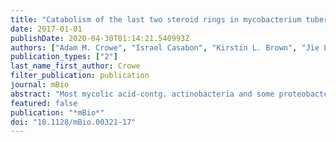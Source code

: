 ```yaml
---
title: "Catabolism of the last two steroid rings in mycobacterium tuberculosis and other bacteria"
date: 2017-01-01
publishDate: 2020-04-30T01:14:21.540993Z
authors: ["Adam M. Crowe", "Israel Casabon", "Kirstin L. Brown", "Jie Liu", "Jennifer Lian", "Jason C. Rogalski", "Timothy E. Hurst", "Victor Snieckus", "Leonard J. Foster", "Lindsay D. Eltis"]
publication_types: ["2"]
last_name_first_author: Crowe
filter_publication: publication
journal: mBio
abstract: "Most mycolic acid-contg. actinobacteria and some proteobacteria use steroids as growth substrates, but the catabolism of the last two steroid rings has yet to be elucidated. In Mycobacterium tuberculosis, this pathway includes virulence determinants and has been proposed to be encoded by the KstR2-regulated genes, which include a predicted CoA (CoA) transferase gene (ipdAB) and an acyl-CoA reductase gene (ipdC). In the presence of cholesterol, ΔipdC and ΔipdAB mutants of either M. tuberculosis or Rhodococcus jostii strain RHA1 accumulated previously undescribed metabolites: 3aα-H-4α(carboxyl-CoA)-5-hydroxy-7aβ-methylhexahydro-1-indanone (5-OH HIC-CoA) and (R)-2-(2-carboxyethyl)-3-methyl-6-oxocyclohex-1-ene-1-carboxyl-CoA (COCHEA-CoA), resp. A ΔfadE32 mutant of Mycobacterium smegmatis accumulated 4-methyl-5-oxo-octanedioic acid (MOODA). Incubation of synthetic 5-OH HIC-CoA with purified IpdF, IpdC, and enoyl-CoA hydratase 20 (EchA20), a crotonase superfamily member, yielded COCHEA-CoA and, upon further incubation with IpdAB and a CoA thiolase, yielded MOODA-CoA. Based on these studies, we propose a pathway for the final steps of steroid catabolism in which the 5-member ring is hydrolyzed by EchA20, followed by hydrolysis of the 6-member ring by IpdAB. Metabolites accumulated by ΔipdF and ΔechA20 mutants support the model. The conservation of these genes in known steroid-degrading bacteria suggests that the pathway is shared. This pathway further predicts that cholesterol catabolism yields four propionyl-CoAs, four acetyl-CoAs, one pyruvate, and one succinyl-CoA. Finally, a ΔipdAB M. tuberculosis mutant did not survive in macrophages and displayed severely depleted CoASH levels that correlated with a cholesterol-dependent toxicity. Our results together with the developed tools provide a basis for further elucidating bacterial steroid catabolism and virulence determinants in M. tuberculosis. [on SciFinder(R)]"
featured: false
publication: "*mBio*"
doi: "10.1128/mBio.00321-17"
---
```


